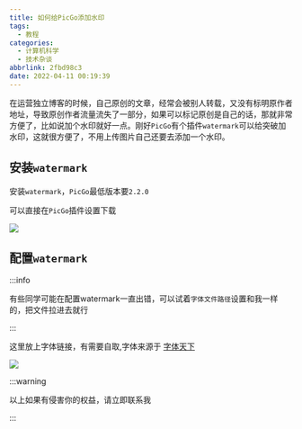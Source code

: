 ```yaml
---
title: 如何给PicGo添加水印
tags:
  - 教程
categories:
  - 计算机科学
  - 技术杂谈
abbrlink: 2fbd98c3
date: 2022-04-11 00:19:39
---
```


在运营独立博客的时候，自己原创的文章，经常会被别人转载，又没有标明原作者地址，导致原创作者流量流失了一部分，如果可以标记原创是自己的话，那就非常方便了，比如说加个水印就好一点。刚好`PicGo`有个插件`watermark`可以给突破加水印，这就很方便了，不用上传图片自己还要去添加一个水印。

## 安装`watermark`

安装`watermark`，`PicGo`最低版本要`2.2.0`

可以直接在`PicGo`插件设置下载

![](http://cdn.jsdelivr.net/gh/0000rookie/imgs/Hexoimgs/amliamng202204110022.jpeg)



## 配置`watermark`

:::info

有些同学可能在配置watermark一直出错，可以试着`字体文件路径`设置和我一样的，把文件拉进去就行

:::

这里放上字体链接，有需要自取,字体来源于 [字体天下]( https://www.fonts.net.cn/font-40090969960.html?previewText=www.hikki.site )

![](http://cdn.jsdelivr.net/gh/0000rookie/imgs/Hexoimgs/amliamng202204110023.jpeg)

:::warning

以上如果有侵害你的权益，请立即联系我

:::
